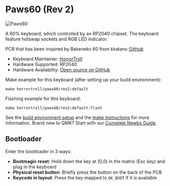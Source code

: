 # Paws60 (Rev 2)

![Paws60](https://i.imgur.com/eRviqJy.png)

A 60% keyboard, which controlled by an RP2040 chipset. The keyboard feature hotswap sockets and RGB LED indicator.

PCB that has been inspired by Bakeneko 60 from kkatano [GitHub](https://github.com/kkatano/bakeneko-60)

* Keyboard Maintainer: [HorrorTroll](https://github.com/HorrorTroll)
* Hardware Supported: RP2040
* Hardware Availability: [Open source on GitHub](https://github.com/HorrorTroll/Keeb_Project/tree/default/paws60/pcb/rev2)

Make example for this keyboard (after setting up your build environment):

    make horrortroll/paws60/rev2:default

Flashing example for this keyboard:

    make horrortroll/paws60/rev2:default:flash

See the [build environment setup](https://docs.qmk.fm/#/getting_started_build_tools) and the [make instructions](https://docs.qmk.fm/#/getting_started_make_guide) for more information. Brand new to QMK? Start with our [Complete Newbs Guide](https://docs.qmk.fm/#/newbs).

## Bootloader

Enter the bootloader in 3 ways:

* **Bootmagic reset**: Hold down the key at (0,0) in the matrix (Esc key) and plug in the keyboard
* **Physical reset button**: Briefly press the button on the back of the PCB
* **Keycode in layout**: Press the key mapped to `QK_BOOT` if it is available

